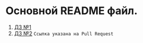 # Основной README файл.
1. [ДЗ №1]((https://github.com/jeka-jvm/Y_LAB-tasks/tree/homeworks/homework_1))
2. [ДЗ №2](https://github.com/YlabCourse/homework_example/pull/1/files) `Ссылка указана на Pull Request`
